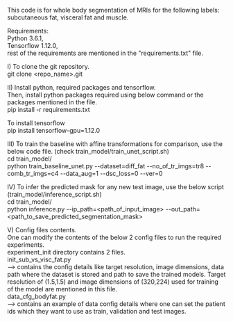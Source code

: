 This code is for whole body segmentation of MRIs for the following labels: subcutaneous fat, visceral fat and muscle.

Requirements:</br>
Python 3.6.1,</br>
Tensorflow 1.12.0,</br>
rest of the requirements are mentioned in the "requirements.txt" file.

I) To clone the git repository.</br>
git clone <repo_name>.git </br>

II) Install python, required packages and tensorflow.</br>
Then, install python packages required using below command or the packages mentioned in the file.</br>
pip install -r requirements.txt </br>

To install tensorflow </br>
pip install tensorflow-gpu=1.12.0 </br>

III) To train the baseline with affine transformations for comparison, use the below code file. (check train_model/train_unet_script.sh) </br>
cd train_model/ </br>
python train_baseline_unet.py --dataset=diff_fat --no_of_tr_imgs=tr8 --comb_tr_imgs=c4 --data_aug=1 --dsc_loss=0 --ver=0
 </br>

IV) To infer the predicted mask for any new test image, use the below script (train_model/inference_script.sh) </br>
cd train_model/ </br>
python inference.py --ip_path=<path_of_input_image> --out_path=<path_to_save_predicted_segmentation_mask>
</br>

V) Config files contents. </br>
One can modify the contents of the below 2 config files to run the required experiments. </br>
experiment_init directory contains 2 files. </br>
   init_sub_vs_visc_fat.py </br>
   --> contains the config details like target resolution, image dimensions, data path where the dataset is stored and path to save the trained models. Target resolution of (1.5,1.5) and image dimensions of (320,224) used for training of the model are mentioned in this file. </br>
   data_cfg_bodyfat.py </br>
   --> contains an example of data config details where one can set the patient ids which they want to use as train, validation and test images. </br>

